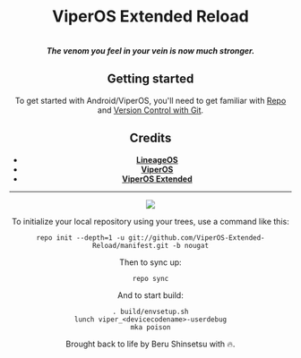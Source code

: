 <div align="center">
<h1>ViperOS Extended Reload</h1>
</br>
<strong><i> The venom you feel in your vein is now much stronger. </i></strong>
</br>

Getting started
---------------
To get started with Android/ViperOS, you'll need to get
familiar with [Repo](https://source.android.com/source/using-repo.html) and [Version Control with Git](https://source.android.com/source/version-control.html).
  
Credits
-------
- [**LineageOS**](https://github.com/LineageOS)
- [**ViperOS**](https://github.com/ViperOS)
- [**ViperOS Extended**](https://github.com/ViperOS-Extended)
*********
<a href="https://twitter.com/WindowZ414">
<img src="https://img.shields.io/badge/Developer-Twitter-blue?style=for-the-badge">
</a>

To initialize your local repository using your trees, use a command like this:  
```
repo init --depth=1 -u git://github.com/ViperOS-Extended-Reload/manifest.git -b nougat
```
Then to sync up:
```
repo sync
```
And to start build:
```
. build/envsetup.sh
lunch viper_<devicecodename>-userdebug
mka poison
```

Brought back to life by Beru Shinsetsu with 🔥.
